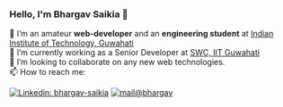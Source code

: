 ### Hello, I'm Bhargav Saikia 👋

🔭 I’m an amateur **web-developer** and an **engineering student** at [Indian Institute of Technology, Guwahati](https://www.iitg.ac.in/)<br/>
🌱 I’m currently working as a Senior Developer at [SWC, IIT Guwahati](https://github.com/swciitg)<br/>
👯 I’m looking to collaborate on any new web technologies.<br/>
📫 How to reach me:

[![Linkedin: bhargav-saikia](https://img.shields.io/badge/-bhargav-blue?style=flat-square&logo=Linkedin&logoColor=white&link=https://www.linkedin.com/in/bhargav-saikia1999/)](https://www.linkedin.com/in/bhargav-saikia1999/)
[![mail@bhargav](https://img.shields.io/badge/mail%40-bhargav-blue)](mailto:bhargav.saikia@iitg.ac.in)



